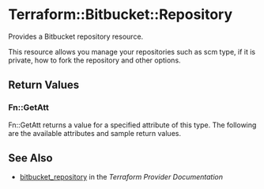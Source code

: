 # Terraform::Bitbucket::Repository

Provides a Bitbucket repository resource.

This resource allows you manage your repositories such as scm type, if it is
private, how to fork the repository and other options.

## Return Values

### Fn::GetAtt

Fn::GetAtt returns a value for a specified attribute of this type. The following are the available attributes and sample return values.

## See Also

* [bitbucket_repository](https://www.terraform.io/docs/providers/bitbucket/r/repository.html) in the _Terraform Provider Documentation_